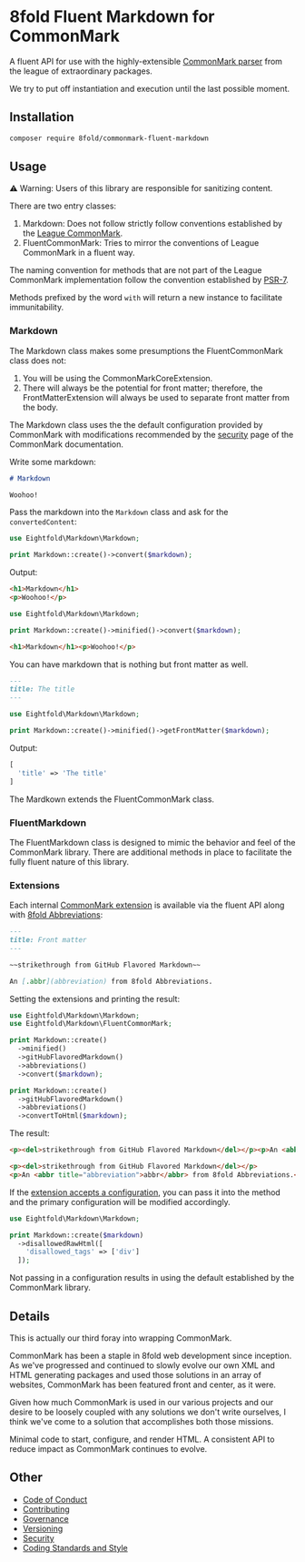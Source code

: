 # 8fold Fluent Markdown for CommonMark

A fluent API for use with the highly-extensible [CommonMark parser](https://commonmark.thephpleague.com/2.0/) from the league of extraordinary packages.

We try to put off instantiation and execution until the last possible moment.

## Installation

```bash
composer require 8fold/commonmark-fluent-markdown
```

## Usage

⚠️ Warning: Users of this library are responsible for sanitizing content.

There are two entry classes:

1. Markdown: Does not follow strictly follow conventions established by the [League CommonMark](https://commonmark.thephpleague.com).
2. FluentCommonMark: Tries to mirror the conventions of League CommonMark in a fluent way.

The naming convention for methods that are not part of the League CommonMark implementation follow the convention established by [PSR-7](https://www.php-fig.org/psr/psr-7/).

Methods prefixed by the word `with` will return a new instance to facilitate immunitability.

### Markdown

The Markdown class makes some presumptions the FluentCommonMark class does not:

1. You will be using the CommonMarkCoreExtension.
2. There will always be the potential for front matter; therefore, the FrontMatterExtension will always be used to separate front matter from the body.

The Markdown class uses the the default configuration provided by CommonMark with modifications recommended by the [security](https://commonmark.thephpleague.com/2.0/security/) page of the CommonMark documentation.

Write some markdown:

```markdown
# Markdown

Woohoo!
```

Pass the markdown into the `Markdown` class and ask for the `convertedContent`:

```php
use Eightfold\Markdown\Markdown;

print Markdown::create()->convert($markdown);
```

Output:

```html
<h1>Markdown</h1>
<p>Woohoo!</p>

```

```php
use Eightfold\Markdown\Markdown;

print Markdown::create()->minified()->convert($markdown);
```

```html
<h1>Markdown</h1><p>Woohoo!</p>
```

You can have markdown that is nothing but front matter as well.

```markdown
---
title: The title
---
```

```php
use Eightfold\Markdown\Markdown;

print Markdown::create()->minified()->getFrontMatter($markdown);
```

Output:

```php
[
  'title' => 'The title'
]

```

The Mardkown extends the FluentCommonMark class.

### FluentMarkdown

The FluentMarkdown class is designed to mimic the behavior and feel of the CommonMark library. There are additional methods in place to facilitate the fully fluent nature of this library.

### Extensions

Each internal [CommonMark extension](https://commonmark.thephpleague.com/2.0/extensions/overview/) is available via the fluent API along with
[8fold Abbreviations](https://github.com/8fold/commonmark-abbreviations):

```markdown
---
title: Front matter
---

~~strikethrough from GitHub Flavored Markdown~~

An [.abbr](abbreviation) from 8fold Abbreviations.
```

Setting the extensions and printing the result:

```php
use Eightfold\Markdown\Markdown;
use Eightfold\Markdown\FluentCommonMark;

print Markdown::create()
  ->minified()
  ->gitHubFlavoredMarkdown()
  ->abbreviations()
  ->convert($markdown);

print Markdown::create()
  ->gitHubFlavoredMarkdown()
  ->abbreviations()
  ->convertToHtml($markdown);
```

The result:

```html
<p><del>strikethrough from GitHub Flavored Markdown</del></p><p>An <abbr title="abbreviation">abbr</abbr> from 8fold Abbreviations.</p>

<p><del>strikethrough from GitHub Flavored Markdown</del></p>
<p>An <abbr title="abbreviation">abbr</abbr> from 8fold Abbreviations.</p>
```

If the [extension accepts a configuration](https://commonmark.thephpleague.com/2.0/extensions/disallowed-raw-html/), you can pass it into the method and the primary configuration will be modified accordingly.

```php
use Eightfold\Markdown\Markdown;

print Markdown::create($markdown)
  ->disallowedRawHtml([
    'disallowed_tags' => ['div']
  ]);
```

Not passing in a configuration results in using the default established by the CommonMark library.

## Details

This is actually our third foray into wrapping CommonMark.

CommonMark has been a staple in 8fold web development since inception. As we've progressed and continued to slowly evolve our own XML and HTML generating packages
and used those solutions in an array of websites, CommonMark has been featured front and center, as it were.

Given how much CommonMark is used in our various projects and our desire to be loosely coupled with any solutions we don't write ourselves, I think we've come to a solution that accomplishes both those missions.

Minimal code to start, configure, and render HTML. A consistent API to reduce impact as CommonMark continues to evolve.

## Other

- [Code of Conduct](https://github.com/8fold/commonmark-fluent-markdown/blob/main/.github/CODE_OF_CONDUCT.md)
- [Contributing](https://github.com/8fold/commonmark-fluent-markdown/blob/main/.github/CONTRIBUTING.md)
- [Governance](https://github.com/8fold/commonmark-fluent-markdown/blob/main/.github/GOVERNANCE.md)
- [Versioning](https://github.com/8fold/commonmark-fluent-markdown/blob/main/.github/VERSIONING.md)
- [Security](https://github.com/8fold/commonmark-fluent-markdown/blob/main/.github/SECURITY.md)
- [Coding Standards and Style](https://github.com/8fold/commonmark-fluent-markdown/blob/main/.github/coding-standards-and-styles.md)

